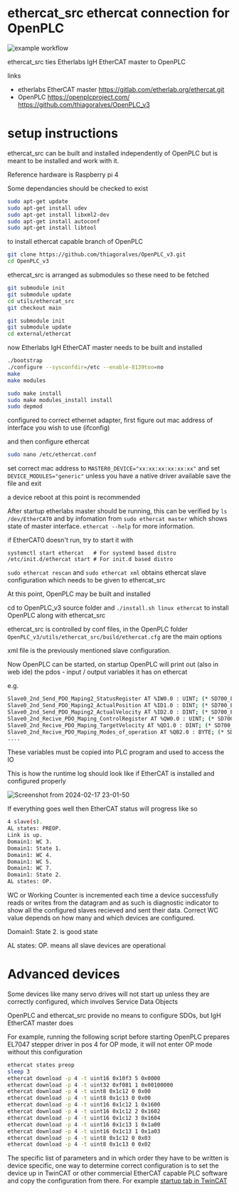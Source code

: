 ﻿# ethercat_src ethercat connection for OpenPLC

![example workflow](https://github.com/r2k-in-the-vortex/ethercat_src/actions/workflows/c-cpp.yml/badge.svg)

ethercat_src ties Etherlabs IgH EtherCAT master to OpenPLC

links
 - etherlabs EtherCAT master https://gitlab.com/etherlab.org/ethercat.git
 - OpenPLC https://openplcproject.com/ https://github.com/thiagoralves/OpenPLC_v3

# setup instructions

ethercat_src can be built and installed independently of OpenPLC but is meant to be installed and work with it.

Reference hardware is Raspberry pi 4

Some dependancies should be checked to exist
```bash
sudo apt-get update
sudo apt-get install udev
sudo apt-get install libxml2-dev
sudo apt-get install autoconf
sudo apt-get install libtool
```

to install ethercat capable branch of OpenPLC 
```bash
git clone https://github.com/thiagoralves/OpenPLC_v3.git
cd OpenPLC_v3
```

ethercat_src is arranged as submodules so these need to be fetched

```bash
git submodule init
git submodule update
cd utils/ethercat_src
git checkout main

git submodule init
git submodule update
cd external/ethercat
```

now Etherlabs IgH EtherCAT master needs to be built and installed
```bash
./bootstrap
./configure --sysconfdir=/etc --enable-8139too=no
make
make modules

sudo make install
sudo make modules_install install
sudo depmod
```

configured to correct ethernet adapter, first figure out mac address of interface you wish to use (ifconfig)

and then configure ethercat

```bash
sudo nano /etc/ethercat.conf
```

set correct mac address to `MASTER0_DEVICE="xx:xx:xx:xx:xx:xx"` and set `DEVICE_MODULES="generic"` unless you have a native driver available
save the file and exit

a device reboot at this point is recommended

After startup etherlabs master should be running, this can be verified by `ls /dev/EtherCAT0` 
and by infomation from `sudo ethercat master` which shows state of master interface. `ethercat --help` for more information.

if EtherCAT0 doesn't run, try to start it with 
```
systemctl start ethercat   # For systemd based distro
/etc/init.d/ethercat start # For init.d based distro
```

`sudo ethercat rescan` and `sudo ethercat xml` obtains ethercat slave configuration which needs to be given to ethercat_src

At this point, OpenPLC may be built and installed

cd to OpenPLC_v3 source folder and `./install.sh linux ethercat` to install OpenPLC along with ethercat_src

ethercat_src is controlled by conf files, in the OpenPLC folder `OpenPLC_v3/utils/ethercat_src/build/ethercat.cfg` are the main options

xml file is the previously mentioned slave configuration.

Now OpenPLC can be started, on startup OpenPLC will print out (also in web ide) the pdos - input / output variables it has on ethercat

e.g.
```bash
Slave0_2nd_Send_PDO_Maping2_StatusRegister AT %IW0.0 : UINT; (* SD700_ECAT_V1.2_G *)
Slave0_2nd_Send_PDO_Maping2_ActualPosition AT %ID1.0 : DINT; (* SD700_ECAT_V1.2_G *)
Slave0_2nd_Send_PDO_Maping2_ActualVelocity AT %ID2.0 : DINT; (* SD700_ECAT_V1.2_G *)
Slave0_2nd_Recive_PDO_Maping_ControlRegister AT %QW0.0 : UINT; (* SD700_ECAT_V1.2_G *)
Slave0_2nd_Recive_PDO_Maping_TargetVelocity AT %QD1.0 : DINT; (* SD700_ECAT_V1.2_G *)
Slave0_2nd_Recive_PDO_Maping_Modes_of_operation AT %QB2.0 : BYTE; (* SD700_ECAT_V1.2_G *)
....
```

These variables must be copied into PLC program and used to access the IO

This is how the runtime log should look like if EtherCAT is installed and configured properly


![Screenshot from 2024-02-17 23-01-50](https://github.com/LRAJA33/OpenPLC_EtherCAT/assets/105126037/b60fa411-500c-4a69-a4b6-f4ba29b4af5c)

If everything goes well then EtherCAT status will progress like so
```bash
4 slave(s).
AL states: PREOP.
Link is up.
Domain1: WC 3.
Domain1: State 1.
Domain1: WC 4.
Domain1: WC 5.
Domain1: WC 7.
Domain1: State 2.
AL states: OP.
```

WC or Working Counter is incremented each time a device successfully reads or writes from the datagram and as such is diagnostic indicator to show all the configured slaves recieved and sent their data.
Correct WC value depends on how many and which devices are configured.

Domain1: State 2. is good state

AL states: OP. means all slave devices are operational

# Advanced devices

Some devices like many servo drives will not start up unless they are correctly configured, which involves Service Data Objects

OpenPLC and ethercat_src provide no means to configure SDOs, but IgH EtherCAT master does

For example, running the following script before starting OpenPLC prepares EL7047 stepper driver in pos 4 for OP mode, it will not enter OP mode without this configuration

```bash
ethercat states preop
sleep 3
ethercat download -p 4 -t uint16 0x10f3 5 0x0000
ethercat download -p 4 -t uint32 0xf081 1 0x00100000
ethercat download -p 4 -t uint8 0x1c12 0 0x00
ethercat download -p 4 -t uint8 0x1c13 0 0x00
ethercat download -p 4 -t uint16 0x1c12 1 0x1600
ethercat download -p 4 -t uint16 0x1c12 2 0x1602
ethercat download -p 4 -t uint16 0x1c12 3 0x1604
ethercat download -p 4 -t uint16 0x1c13 1 0x1a00
ethercat download -p 4 -t uint16 0x1c13 1 0x1a03
ethercat download -p 4 -t uint8 0x1c12 0 0x03
ethercat download -p 4 -t uint8 0x1c13 0 0x02
```

The specific list of parameters and in which order they have to be written is device specific, one way to determine correct configuration is to set the device up in TwinCAT or other commercial EtherCAT capable PLC software and copy the configuration from there. For example [startup tab in TwinCAT](https://infosys.beckhoff.com/english.php?content=../content/1033/tc3_io_intro/1345265931.html&id=)

